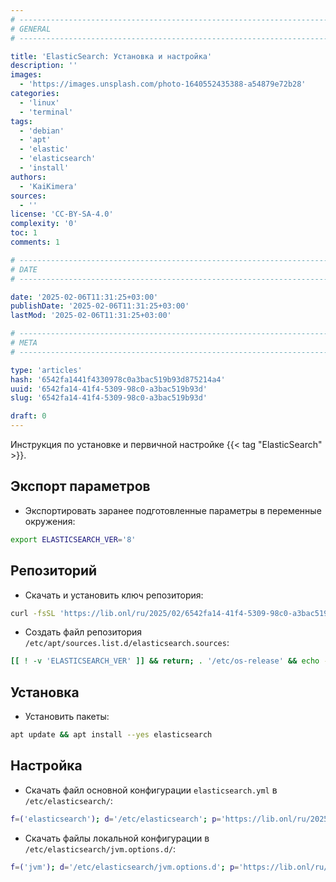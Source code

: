 ```yaml
---
# -------------------------------------------------------------------------------------------------------------------- #
# GENERAL
# -------------------------------------------------------------------------------------------------------------------- #

title: 'ElasticSearch: Установка и настройка'
description: ''
images:
  - 'https://images.unsplash.com/photo-1640552435388-a54879e72b28'
categories:
  - 'linux'
  - 'terminal'
tags:
  - 'debian'
  - 'apt'
  - 'elastic'
  - 'elasticsearch'
  - 'install'
authors:
  - 'KaiKimera'
sources:
  - ''
license: 'CC-BY-SA-4.0'
complexity: '0'
toc: 1
comments: 1

# -------------------------------------------------------------------------------------------------------------------- #
# DATE
# -------------------------------------------------------------------------------------------------------------------- #

date: '2025-02-06T11:31:25+03:00'
publishDate: '2025-02-06T11:31:25+03:00'
lastMod: '2025-02-06T11:31:25+03:00'

# -------------------------------------------------------------------------------------------------------------------- #
# META
# -------------------------------------------------------------------------------------------------------------------- #

type: 'articles'
hash: '6542fa1441f4330978c0a3bac519b93d875214a4'
uuid: '6542fa14-41f4-5309-98c0-a3bac519b93d'
slug: '6542fa14-41f4-5309-98c0-a3bac519b93d'

draft: 0
---
```


Инструкция по установке и первичной настройке {{< tag "ElasticSearch" >}}.

<!--more-->

## Экспорт параметров

- Экспортировать заранее подготовленные параметры в переменные окружения:

```bash
export ELASTICSEARCH_VER='8'
```

## Репозиторий

- Скачать и установить ключ репозитория:

```bash
curl -fsSL 'https://lib.onl/ru/2025/02/6542fa14-41f4-5309-98c0-a3bac519b93d/elasticsearch.asc' | gpg --dearmor -o '/etc/apt/keyrings/elasticsearch.gpg'
```

- Создать файл репозитория `/etc/apt/sources.list.d/elasticsearch.sources`:

```bash
[[ ! -v 'ELASTICSEARCH_VER' ]] && return; . '/etc/os-release' && echo -e "X-Repolib-Name: ElasticSearch\nTypes: deb\nURIs: https://artifacts.elastic.co/packages/${ELASTICSEARCH_VER}.x/apt\n#URIs: https://mirror.yandex.ru/mirrors/elastic/${ELASTICSEARCH_VER}\nSuites: stable\nComponents: main\nSigned-By: /etc/apt/keyrings/elasticsearch.gpg\n" | tee '/etc/apt/sources.list.d/elasticsearch.sources' > '/dev/null'
```

## Установка

- Установить пакеты:

```bash
apt update && apt install --yes elasticsearch
```

## Настройка

- Скачать файл основной конфигурации `elasticsearch.yml` в `/etc/elasticsearch/`:

```bash
f=('elasticsearch'); d='/etc/elasticsearch'; p='https://lib.onl/ru/2025/02/6542fa14-41f4-5309-98c0-a3bac519b93d'; for i in "${f[@]}"; do [[ -f "${d}/${i}.yml" && ! -f "${d}/${i}.yml.orig" ]] && mv "${d}/${i}.yml" "${d}/${i}.yml.orig"; curl -fsSLo "${d}/${i}.yml" "${p}/${i}.yml" && chown root:elasticsearch "${d}/${i}.yml" && chmod 660 "${d}/${i}.yml"; done
```

- Скачать файлы локальной конфигурации в `/etc/elasticsearch/jvm.options.d/`:

```bash
f=('jvm'); d='/etc/elasticsearch/jvm.options.d'; p='https://lib.onl/ru/2025/02/6542fa14-41f4-5309-98c0-a3bac519b93d'; for i in "${f[@]}"; do curl -fsSLo "${d}/90-${i}.local.options" "${p}/${i}.options" && chown root:elasticsearch "${d}/90-${i}.local.options" && chmod 660 "${d}/90-${i}.local.options"; done
```
